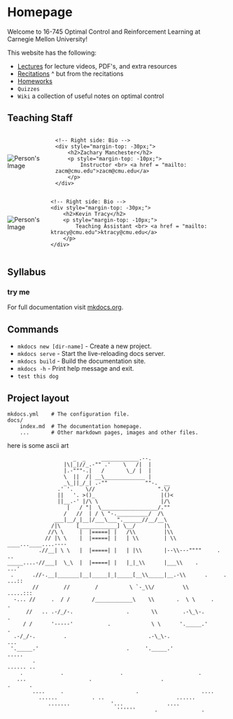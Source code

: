 # Homepage

Welcome to 16-745 Optimal Control and Reinforcement Learning at Carnegie Mellon University!

This website has the following:

* [Lectures](lectures.md) for lecture videos, PDF's, and extra resources 
* [Recitations](recitations.md) ^ but from the recitations
* [Homeworks](homeworks/homeworks_home.md)
* `Quizzes`
* `Wiki` a collection of useful notes on optimal control

## Teaching Staff

<div style="display: flex; align-items: center;">
    <!-- Left side: Image -->
    <img src="/images/zac_circle.png" alt="Person's Image" style="max-width: 100px; margin-right: 20px;">

    <!-- Right side: Bio -->
    <div style="margin-top: -30px;"> 
        <h2>Zachary Manchester</h2>
        <p style="margin-top: -10px;"> 
            Instructor <br> <a href = "mailto: zacm@cmu.edu">zacm@cmu.edu</a>
        </p>
    </div>
</div>


<div style="display: flex; align-items: center;">
    <!-- Left side: Image -->
    <img src="/images/kevin_circle.png" alt="Person's Image" style="max-width: 100px; margin-right: 20px;">

    <!-- Right side: Bio -->
    <div style="margin-top: -30px;"> 
        <h2>Kevin Tracy</h2>
        <p style="margin-top: -10px;"> 
            Teaching Assistant <br> <a href = "mailto: ktracy@cmu.edu">ktracy@cmu.edu</a>
        </p>
    </div>
</div>



## Syllabus

### try me

For full documentation visit [mkdocs.org](https://www.mkdocs.org).

## Commands

* `mkdocs new [dir-name]` - Create a new project.
* `mkdocs serve` - Start the live-reloading docs server.
* `mkdocs build` - Build the documentation site.
* `mkdocs -h` - Print help message and exit.
* `test this dog`
## Project layout

    mkdocs.yml    # The configuration file.
    docs/
        index.md  # The documentation homepage.
        ...       # Other markdown pages, images and other files.

here is some ascii art
```
                     _  _     ____________.--.
                  |\|_|//_.-"" .'    \   /|  |
                  |.-"""-.|   /       \_/ |  |
                  \  ||  /| __\_____________ |
                  _\_||_/_| .-""            ""-.  __
                .' '.    \//                    ".\/
                ||   '. >()_                     |()<
                ||__.-' |/\ \                    |/\
                   |   / "|  \__________________/.""
                  /   //  | / \ "-.__________/  /\
               ___|__/_|__|/___\___".______//__/__\
              /|\     [____________] \__/         |\
             //\ \     |  |=====| |   /\\         |\\
            // |\ \    |  |=====| |   | \\        | \\        ____...____....----
          .//__| \ \   |  |=====| |   | |\\       |--\\---""""     .            ..
_____....-//___|  \_\  |  |=====| |   |_|_\\      |___\\    .                 ...'
 .      .//-.__|_______|__|_____|_|_____[__\\_____|__.-\\      .     .    ...::
        //        //        /          \ `-_\\/         \\          .....:::
  -... //     .  / /       /____________\    \\       .  \ \     .            .
      //   .. .-/_/-.                 .       \\        .-\_\-.                 .
     / /      '-----'           .             \ \      '._____.'         .
  .-/_/-.         .                          .-\_\-.                          ...
 '._____.'                            .     '._____.'                       .....
        .                                                             ...... ..
    .            .                  .                        .
   ...                    .                      .                       .      .
        ....     .                       .                    ....
          ......           . ..                       ...... 
             .......             '...              ....
                                   ''''''      .              .
```